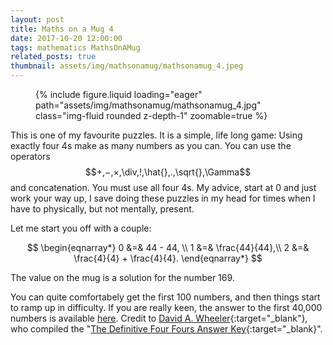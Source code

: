 ```yaml
---
layout: post
title: Maths on a Mug 4
date: 2017-10-20 12:00:00
tags: mathematics MathsOnAMug
related_posts: true
thumbnail: assets/img/mathsonamug/mathsonamug_4.jpeg
---
```


<div class="row mt-3">
    <div class="col-sm mt-3 mt-md-0">
        <figure>
            {% include figure.liquid loading="eager" path="assets/img/mathsonamug/mathsonamug_4.jpg" class="img-fluid rounded z-depth-1" zoomable=true %}
        </figure>
    </div>
</div>

This is one of my favourite puzzles. It is a simple, life long game: Using exactly four 4s make as many numbers as you can. You can use the operators $$+,−,×,\div,!,\hat{},.,\sqrt{},\Gamma$$ and concatenation. You must use all four 4s. My advice, start at 0 and just work your way up, I save doing these puzzles in my head for times when I have to physically, but not mentally, present.

Let me start you off with a couple:

$$
\begin{eqnarray*}
0 &=& 44 - 44, \\
1 &=& \frac{44}{44},\\
2 &=& \frac{4}{4} + \frac{4}{4}.
\end{eqnarray*}
$$

The value on the mug is a solution for the number 169.

You can quite comfortabely get the first 100 numbers, and then things start to ramp up in difficulty. If you are really keen, the answer to the first 40,000 numbers is available [here](/assets/files/fourfours.pdf). Credit to [David A. Wheeler](https://dwheeler.com/){:target="\_blank"}, who compiled the "[The Definitive Four Fours Answer Key](https://dwheeler.com/fourfours/){:target="\_blank}".

